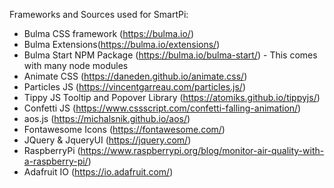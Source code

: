 Frameworks and Sources used for SmartPi:
 
  - Bulma CSS framework (https://bulma.io/)
  - Bulma Extensions(https://bulma.io/extensions/)
  - Bulma Start NPM Package (https://bulma.io/bulma-start/) - This comes with many node modules
  - Animate CSS (https://daneden.github.io/animate.css/)
  - Particles JS (https://vincentgarreau.com/particles.js/)
  - Tippy JS Tooltip and Popover Library (https://atomiks.github.io/tippyjs/)
  - Confetti JS (https://www.cssscript.com/confetti-falling-animation/)
  - aos.js (https://michalsnik.github.io/aos/)
  - Fontawesome Icons (https://fontawesome.com/)
  - JQuery & JqueryUI (https://jquery.com/)
  - RaspberryPi (https://www.raspberrypi.org/blog/monitor-air-quality-with-a-raspberry-pi/)
  - Adafruit IO (https://io.adafruit.com/)
